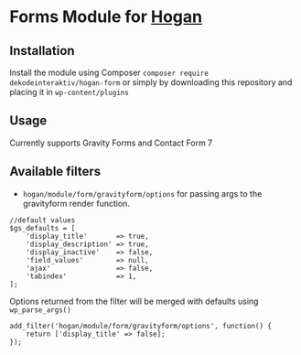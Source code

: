 # Forms Module for [Hogan](https://github.com/dekodeinteraktiv/hogan-core)

## Installation
Install the module using Composer `composer require dekodeinteraktiv/hogan-form` or simply by downloading this repository and placing it in `wp-content/plugins`

## Usage
Currently supports Gravity Forms and Contact Form 7

## Available filters
- `hogan/module/form/gravityform/options` for passing args to the gravityform render function.
```
//default values
$gs_defaults = [
    'display_title'       => true,
    'display_description' => true,
    'display_inactive'    => false,
    'field_values'        => null,
    'ajax'                => false,
    'tabindex'            => 1,
];

```

Options returned from the filter will be merged with defaults using `wp_parse_args()`
```
add_filter('hogan/module/form/gravityform/options', function() {
	return ['display_title' => false];
});
```
